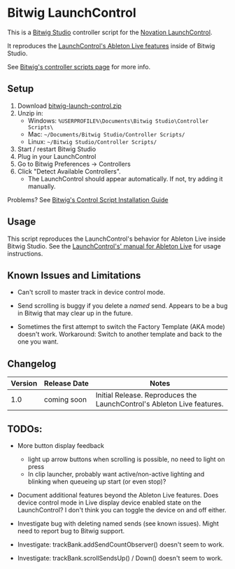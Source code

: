 # Bitwig LaunchControl

This is a [Bitwig Studio](http://www.bitwig.com) controller script for the
[Novation LaunchControl](http://global.novationmusic.com/launch/launch-control).

It reproduces the
[LaunchControl's Ableton Live features](http://global.novationmusic.com/sites/default/files/novation/downloads/7375/launch-control-ableton-live-guide.pdf)
inside of Bitwig Studio.

See [Bitwig's controller scripts page](http://www.bitwig.com/en/community/control_scripts.html) for more info.


## Setup

1. Download [bitwig-launch-control.zip](https://github.com/adamjmurray/bitwig-launch-control/archive/master.zip)
2. Unzip in:
    * Windows: `%USERPROFILE%\Documents\Bitwig Studio\Controller Scripts\ `
    * Mac: `~/Documents/Bitwig Studio/Controller Scripts/`
    * Linux: `~/Bitwig Studio/Controller Scripts/`
3. Start / restart Bitwig Studio
4. Plug in your LaunchControl
5. Go to Bitwig Preferences &rarr; Controllers
6. Click "Detect Available Controllers".
    * The LaunchControl should appear automatically. If not, try adding it manually.

Problems? See [Bitwig's Control Script Installation Guide](http://www.bitwig.com/en/community/control_scripts/installation_guide)


## Usage

This script reproduces the LaunchControl's behavior for Ableton Live inside Bitwig Studio.
See the [LaunchControl's' manual for Ableton Live](http://global.novationmusic.com/sites/default/files/novation/downloads/7375/launch-control-ableton-live-guide.pdf)
for usage instructions.


## Known Issues and Limitations

* Can't scroll to master track in device control mode.

* Send scrolling is buggy if you delete a *named* send.
  Appears to be a bug in Bitwig that may clear up in the future.

* Sometimes the first attempt to switch the Factory Template (AKA mode) doesn't work.
  Workaround: Switch to another template and back to the one you want.


## Changelog

| Version | Release&nbsp;Date | Notes |
| ------- | ------------ | ----- |
| 1.0     | coming soon | Initial Release. Reproduces the LaunchControl's Ableton Live features.


## TODOs:

* More button display feedback
  - light up arrow buttons when scrolling is possible, no need to light on press
  - In clip launcher, probably want active/non-active lighting and blinking when queueing up start (or even stop)?

* Document additional features beyond the Ableton Live features. Does device control mode in Live display device
  enabled state on the LaunchControl? I don't think you can toggle the device on and off either.

* Investigate bug with deleting named sends (see known issues). Might need to report bug to Bitwig support.

* Investigate: trackBank.addSendCountObserver() doesn't seem to work.

* Investigate: trackBank.scrollSendsUp() / Down() doesn't seem to work.
